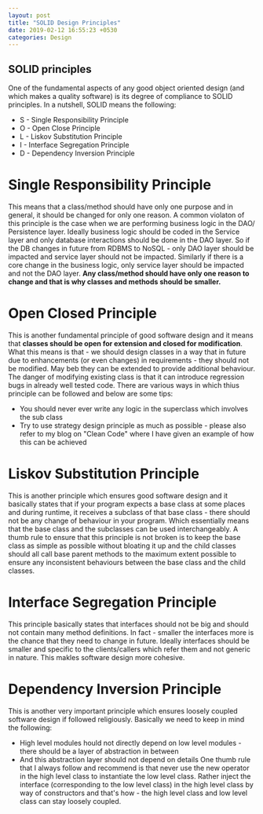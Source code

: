 ```yaml
---
layout: post
title: "SOLID Design Principles"
date: 2019-02-12 16:55:23 +0530
categories: Design
---
```


## SOLID principles
One of the fundamental aspects of any good object oriented design (and which makes a quality software) is its degree of compliance to SOLID principles. In a nutshell, SOLID means the following:
* S - Single Responsibility Principle
* O - Open Close Principle
* L - Liskov Substitution Principle
* I - Interface Segregation Principle
* D - Dependency Inversion Principle

# Single Responsibility Principle
This means that a class/method should have only one purpose and in general, it should be changed for only one reason. 
A common violaton of this principle is the case when we are performing business logic in the DAO/ Persistence layer. Ideally business logic should be coded in the Service layer and only database interactions should be done in the DAO layer. So if the DB changes in future from RDBMS to NoSQL - only DAO layer should be impacted and service layer should not be impacted. Similarly if there is a core change in the business logic, only service layer should be impacted and not the DAO layer. **Any class/method should have only one reason to change and that is why classes and methods should be smaller.**   

# Open Closed Principle
This is another fundamental principle of good software design and it means that **classes should be open for extension and closed for modification**. What this means is that - we should design classes in a way that in future due to enhancements (or even changes) in requirements - they should not be modified. May beb they can be extended to provide additional behaviour. The danger of modifying existing class is that it can introduce regression bugs in already well tested code.
There are various ways in which thius principle can be followed and below are some tips:
* You should never ever write any logic in the superclass which involves the sub class
* Try to use strategy design principle as much as possible - please also refer to my blog on "Clean Code" where I have given an example of how this can be achieved 

# Liskov Substitution Principle
This is another principle which ensures good software design and it basically states that if your program expects a base class at some places and during runtime, it receives a subclass of that base class - there should not be any change of behaviour in your program. Which essentially means that the base class and the subclasses can be used interchangeably.
A thumb rule to ensure that this principle is not broken is to keep the base class as simple as possible without bloating it up and the child classes should all call base parent methods to the maximum extent possible to ensure any inconsistent behaviours between the base class and the child classes.

# Interface Segregation Principle
This principle basically states that interfaces should not be big and should not contain many method definitions. In fact - smaller the interfaces more is the chance that they need to change in future. Ideally interfaces should be smaller and specific to the clients/callers which refer them and not generic in nature. This makles software design more cohesive. 

# Dependency Inversion Principle
This is another very important principle which ensures loosely coupled software design if followed religiously. Basically we need to keep in mind the following:
* High level modules hould not directly depend on low level modules - there should be a layer of abstraction in between
* And this abstraction layer should not depend on details
One thumb rule that I always follow and recommend is that never use the new operator in the high level class to instantiate the low level class. Rather inject the interface (corresponding to the low level class) in the high level class by way of constructors and that's how - the high level class and low level class can stay loosely coupled.

